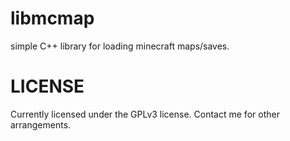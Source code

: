 libmcmap
========

simple C++ library for loading minecraft maps/saves.

LICENSE
=======

Currently licensed under the GPLv3 license. Contact me for other arrangements.
